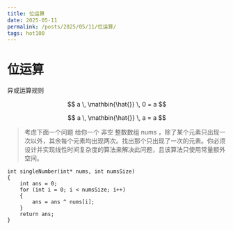 ```yaml
---
title: 位运算
date: 2025-05-11
permalink: /posts/2025/05/11/位运算/
tags: hot100
---
```


# 位运算
异或运算规则

$$
a \, \mathbin{\hat{}} \, 0 = a
$$

$$
a \, \mathbin{\hat{}} \, a = a
$$

> 考虑下面一个问题
> 给你一个 非空 整数数组 nums ，除了某个元素只出现一次以外，其余每个元素均出现两次。找出那个只出现了一次的元素。你必须设计并实现线性时间复杂度的算法来解决此问题，且该算法只使用常量额外空间。

```
int singleNumber(int* nums, int numsSize)
{
    int ans = 0;
    for (int i = 0; i < numsSize; i++)
    {
        ans = ans ^ nums[i];
    }
    return ans;
}
```